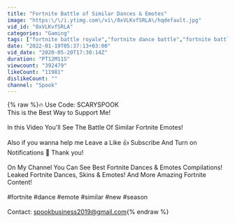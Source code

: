 ```yaml
---
title: "Fortnite Battle of Similar Dances & Emotes"
image: "https:\/\/i.ytimg.com\/vi\/8xVLKvfSRLA\/hqdefault.jpg"
vid_id: "8xVLKvfSRLA"
categories: "Gaming"
tags: ["fortnite battle royale","fortnite dance battle","fortnite battle"]
date: "2022-01-19T05:37:13+03:00"
vid_date: "2020-05-20T17:30:14Z"
duration: "PT12M11S"
viewcount: "392479"
likeCount: "11981"
dislikeCount: ""
channel: "Spook"
---
```

{% raw %}🔥 Use Code: SCARYSPOOK<br />This is the Best Way to Support Me! <br /><br />In this Video You'll See The Battle Of Similar Fortnite Emotes!<br /><br />Also if you wanna help me Leave a Like 👍 Subscribe And Turn on Notifications 🔔 Thank you!<br /><br />On My Channel You Can See Best Fortnite Dances &amp; Emotes Compilations! Leaked Fortnite Dances, Skins &amp; Emotes! And More Amazing Fortnite Content!<br /><br />#fortnite #dance #emote #similar #new #season<br /><br />Contact: spookbusiness2019@gmail.com{% endraw %}
